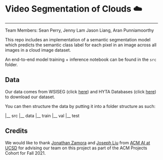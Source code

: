 # Video Segmentation of Clouds ☁️

---

Team Members: Sean Perry, Jenny Lam Jason Liang, Aran Punniamoorthy

This repo includes an implementation of a semantic segmentation model which predicts the semantic class label for each pixel in an image across all images in a cloud image dataset.

An end-to-end model training + inference notebook can be found in the `src` folder.

## Data

Our data comes from WSISEG (click [here](https://github.com/CV-Application/WSISEG-Database)) and HYTA Databases (click [here](https://github.com/Soumyabrata/HYTA)) to download our dataset.

You can then structure the data by putting it into a folder structure as such:

|__ src
    |__ data
        |__ train
         |__ val
         |__ test

## Credits

We would like to thank [Jonathan Zamora](https://github.com/jonzamora) and [Joseph Liu](https://github.com/kelpabc123) from [ACM AI at UCSD](https://ai.acmucsd.com/) for advising our team on this project as part of the ACM Projects Cohort for Fall 2021.
